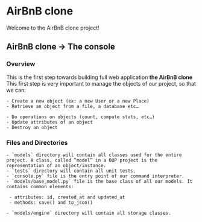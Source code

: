 # AirBnB clone

Welcome to the AirBnB clone project!

## AirBnB clone -> The console

### Overview

This is the first step towards building full web application **the AirBnB clone**
This first step is very important to manage the objects of our project, so that we can:

	- Create a new object (ex: a new User or a new Place)
	- Retrieve an object from a file, a database etc…

	- Do operations on objects (count, compute stats, etc…)
	- Update attributes of an object
	- Destroy an object

### Files and Directories

    - `models` directory will contain all classes used for the entire project. A class, called “model” in a OOP project is the representation of an object/instance.
    - `tests` directory will contain all unit tests.
    - `console.py` file is the entry point of our command interpreter.
    - `models/base_model.py` file is the base class of all our models. It contains common elements:

     - attributes: id, created_at and updated_at
     - methods: save() and to_json()

    - `models/engine` directory will contain all storage classes.
